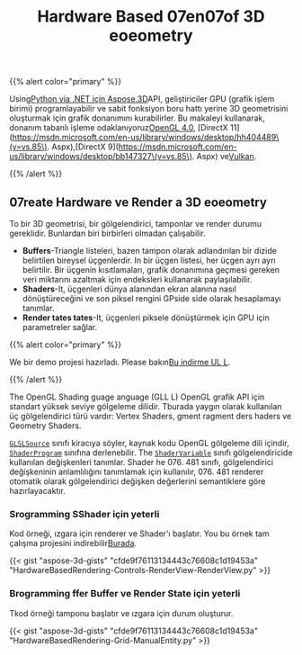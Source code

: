 ﻿---
title: Hardware Based 07en07of 3D eoeometry
type: docs
weight: 30
url: /tr/python-net/hardware-based-rendering-of-3d-geometry/
description: Python via .NET API için sing sing Aspose.3D, geliştiriciler Ggraphics U (grafik işlem birimi) programlayabilir ve sabit fonksiyon boru hattı yerine 3D geometrisini oluşturmak için grafik donanımını kurabilirler.
---
{{% alert color="primary" %}}

Using[Python via .NET için Aspose.3D](https://products.aspose.com/3d/python-net/)API, geliştiriciler GPU (grafik işlem birimi) programlayabilir ve sabit fonksiyon boru hattı yerine 3D geometrisini oluşturmak için grafik donanımını kurabilirler. Bu makaleyi kullanarak, donanım tabanlı işleme odaklanıyoruz[OpenGL 4.0](https://www.opengl.org/sdk/docs/man/html/glEnable.xhtml), [DirectX 11](https://msdn.microsoft.com/en-us/library/windows/desktop/hh404489\(v=vs.85\). Aspx),[DirectX 9](https://msdn.microsoft.com/en-us/library/windows/desktop/bb147327\(v=vs.85\). Aspx) ve[Vulkan](https://www.khronos.org/registry/vulkan/specs/1.0/xhtml/vkspec.html#VkPipelineRasterizationStateCreateInfo).

{{% /alert %}}
## **07reate Hardware ve Render a 3D eoeometry**
To bir 3D geometrisi, bir gölgelendirici, tamponlar ve render durumu gereklidir. Bunlardan biri birbirleri olmadan çalışabilir.

- **Buffers**-Triangle listeleri, bazen tampon olarak adlandırılan bir dizide belirtilen bireysel üçgenlerdir. In bir üçgen listesi, her üçgen ayrı ayrı belirtilir. Bir üçgenin kısıtlamaları, grafik donanımına geçmesi gereken veri miktarını azaltmak için endeksleri kullanarak paylaşılabilir.
- **Shaders**-It, üçgenleri dünya alanından ekran alanına nasıl dönüştüreceğini ve son piksel rengini GPside side olarak hesaplamayı tanımlar.
- **Render tates tates**-It, üçgenleri piksele dönüştürmek için GPU için parametreler sağlar.

{{% alert color="primary" %}}

We bir demo projesi hazırladı. Please bakın[Bu indirme UL L](https://github.com/aspose-3d/Aspose.3D-for-.NET/tree/master/HardwareBasedRendering).

{{% /alert %}}

The OpenGL Shading guage anguage (GLL L) OpenGL grafik API için standart yüksek seviye gölgeleme dilidir. Tburada yaygın olarak kullanılan üç gölgelendirici türü vardır: Vertex Shaders, gment ragment ders haders ve Geometry Shaders.

[`GLSLSource`](https://reference.aspose.com/3d/net/aspose.threed.render/glslsource) sınıfı kiracıya söyler, kaynak kodu OpenGL gölgeleme dili içindir, [`ShaderProgram`](https://reference.aspose.com/3d/net/aspose.threed.render/shaderprogram) sınıfına derlenebilir. The [`ShaderVariable`](https://reference.aspose.com/3d/net/aspose.threed.render/shadervariable) sınıfı gölgelendiricide kullanılan değişkenleri tanımlar. Shader he 076. 481 sınıfı, gölgelendirici değişkeninin anlamlılığını tanımlamak için kullanılır, 076. 481 renderer otomatik olarak gölgelendirici değişken değerlerini semantiklere göre hazırlayacaktır.
### **Srogramming SShader için yeterli**
Kod örneği, ızgara için renderer ve Shader'ı başlatır. You bu örnek tam çalışma projesini indirebilir[Burada](https://github.com/aspose-3d/Aspose.3D-for-.NET/tree/master/HardwareBasedRendering).

{{< gist "aspose-3d-gists" "cfde9f76113134443c76608c1d19453a" "HardwareBasedRendering-Controls-RenderView-RenderView.py" >}}
### **Brogramming ffer Buffer ve Render State için yeterli**
Tkod örneği tamponu başlatır ve ızgara için durum oluşturur.

{{< gist "aspose-3d-gists" "cfde9f76113134443c76608c1d19453a" "HardwareBasedRendering-Grid-ManualEntity.py" >}}

